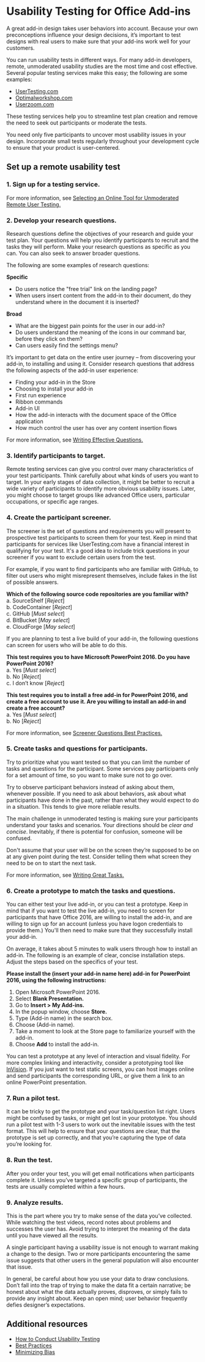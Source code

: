# Usability Testing for Office Add-ins

A great add-in design takes user behaviors into account. Because your own preconceptions influence your design decisions, it’s important to test designs with real users to make sure that your add-ins work well for your customers. 

You can run usability tests in different ways. For many add-in developers, remote, unmoderated usability studies are the most time and cost effective. Several popular testing services make this easy; the following are some examples: 
 - [UserTesting.com](https://www.UserTesting.com)
 - [Optimalworkshop.com](https://www.Optimalworkshop.com)
 - [Userzoom.com](https://www.Userzoom.com)

These testing services help you to streamline test plan creation and remove the need to seek out participants or moderate the tests. 

You need only five participants to uncover most usability issues in your design. Incorporate small tests regularly throughout your development cycle to ensure that your product is user-centered.


## Set up a remote usability test

### 1.	Sign up for a testing service.

For more information, see [Selecting an Online Tool for Unmoderated Remote User Testing.](https://www.nngroup.com/articles/unmoderated-user-testing-tools/)

### 2.	Develop your research questions.
 
Research questions define the objectives of your research and guide your test plan. Your questions will help you identify participants to recruit and the tasks they will perform. Make your research questions as specific as you can. You can also seek to answer broader questions.
 
The following are some examples of research questions:
  
 **Specific**  
 - Do users notice the "free trial" link on the landing page?
 - When users insert content from the add-in to their document, do they understand where in the document it is inserted?

**Broad**  
 - What are the biggest pain points for the user in our add-in?
 - Do users understand the meaning of the icons in our command bar, before they click on them?
 - Can users easily find the settings menu?

It’s important to get data on the entire user journey – from discovering your add-in, to installing and using it. Consider research questions that address the following aspects of the add-in user experience:
 
 - Finding your add-in in the Store
 - Choosing to install your add-in
 - First run experience
 - Ribbon commands
 - Add-in UI
 - How the add-in interacts with the document space of the Office application
 - How much control the user has over any content insertion flows

For more information, see [Writing Effective Questions.](http://help.usertesting.com/customer/en/portal/articles/2077663-writing-effective-questions)
 
### 3.	Identify participants to target.
 
Remote testing services can give you control over many characteristics of your test participants. Think carefully about what kinds of users you want to target. In your early stages of data collection, it might be better to recruit a wide variety of participants to identify more obvious usability issues. Later, you might choose to target groups like advanced Office users, particular occupations, or specific age ranges.
 
### 4.	Create the participant screener.
 
The screener is the set of questions and requirements you will present to prospective test participants to screen them for your test. Keep in mind that participants for services like UserTesting.com have a financial interest in qualifying for your test. It's a good idea to include trick questions in your screener if you want to  exclude certain users from the test. 
 
For example, if you want to find participants who are familiar with GitHub, to filter out users who might misrepresent themselves, include fakes in the list of possible answers.

**Which of the following source code repositories are you familiar with?**  
 a.	SourceShelf  [*Reject*]  
 b.	CodeContainer  [*Reject*]  
 c.	GitHub  [*Must select*]  
 d.	BitBucket  [*May select*]  
 e.	CloudForge  [*May select*]  


If you are planning to test a live build of your add-in, the following questions can screen for users who will be able to do this. 

   **This test requires you to have Microsoft PowerPoint 2016. Do you have PowerPoint 2016?**  
   a.	Yes [*Must select*]  
   b.	No [*Reject*]  
   c.	I don’t know [*Reject*]  

   **This test requires you to install a free add-in for PowerPoint 2016, and create a free account to use it. Are you willing to install an add-in and create a free account?**  
    a.	Yes [*Must select*]  
    b.	No [*Reject*]  

For more information, see [Screener Questions Best Practices.](http://help.usertesting.com/customer/en/portal/articles/2077835-screener-question-best-practices)
 
### 5.	Create tasks and questions for participants.
 
Try to prioritize what you want tested so that you can limit the number of tasks and questions for the participant. Some services pay participants only for a set amount of time, so you want to make sure not to go over.

Try to observe participant behaviors instead of asking about them, whenever possible. If you need to ask about behaviors, ask about what participants have done in the past, rather than what they would expect to do in a situation. This tends to give more reliable results.
 
The main challenge in unmoderated testing is making sure your participants understand your tasks and scenarios. Your directions should be *clear and concise*. Inevitably, if there is potential for confusion, someone will be confused. 

Don't assume that your user will be on the screen they’re supposed to be on at any given point during the test. Consider telling them what screen they need to be on to start the next task. 

For more information, see [Writing Great Tasks.](http://help.usertesting.com/customer/en/portal/articles/2077824-writing-great-tasks)

### 6.	Create a prototype to match the tasks and questions.
 
You can either test your live add-in, or you can test a prototype. Keep in mind that if you want to test the live add-in, you need to screen for participants that have Office 2016, are willing to install the add-in, and are willing to sign up for an account (unless you have logon credentials to provide them.) You'll then need to make sure that they successfully install your add-in. 

On average, it takes about 5 minutes to walk users through how to install an add-in. The following is an example of clear, concise installation steps. Adjust the steps based on the specifics of your test.

**Please install the (insert your add-in name here) add-in for PowerPoint 2016, using the following instructions:** 

1. Open Microsoft PowerPoint 2016.
2. Select **Blank Presentation.**
3. Go to **Insert > My Add-ins.**
5. In the popup window, choose **Store.**
6. Type (Add-in name) in the search box.
7. Choose (Add-in name).
8. Take a moment to look at the Store page to familiarize yourself with the add-in.
9. Choose **Add** to install the add-in.

You can test a prototype at any level of interaction and visual fidelity. For more complex linking and interactivity, consider a prototyping tool like [InVision](https://www.invisionapp.com). If you just want to test static screens, you can host images online and send participants the corresponding URL, or give them a link to an online PowerPoint presentation. 

### 7.	Run a pilot test.

It can be tricky to get the prototype and your task/question list right. Users might be confused by tasks, or might get lost in your prototype. You should run a pilot test with 1-3 users to work out the inevitable issues with the test format. This will help to ensure that your questions are clear, that the prototype is set up correctly, and that you’re capturing the type of data you’re looking for.

### 8.	Run the test.

After you order your test, you will get email notifications when participants complete it. Unless you’ve targeted a specific group of participants, the tests are usually completed within a few hours.

### 9.	Analyze results.

This is the part where you try to make sense of the data you’ve collected. While watching the test videos, record notes about problems and successes the user has. Avoid trying to interpret the meaning of the data until you have viewed all the results. 

A single participant having a usability issue is not enough to warrant making a change to the design. Two or more participants encountering the same issue suggests that other users in the general population will also encounter that issue.

In general, be careful about how you use your data to draw conclusions. Don’t fall into the trap of trying to make the data fit a certain narrative; be honest about what the data actually proves, disproves, or simply fails to provide any insight about. Keep an open mind; user behavior frequently defies designer’s expectations.
 

## Additional resources
 
 - [How to Conduct Usability Testing](http://whatpixel.com/howto-conduct-usability-testing/)  
 - [Best Practices](http://help.usertesting.com/customer/en/portal/articles/1680726-best-practices)  
 - [Minimizing Bias](http://downloads.usertesting.com/white_papers/TipSheet_MinimizingBias.pdf)  
